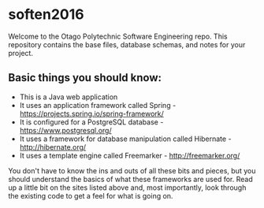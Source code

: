 # soften2016

Welcome to the Otago Polytechnic Software Engineering repo. This repository contains the base files, database schemas, and notes for your project.

## Basic things you should know:

- This is a Java web application
- It uses an application framework called Spring - https://projects.spring.io/spring-framework/
- It is configured for a PostgreSQL database - https://www.postgresql.org/
- It uses a framework for database manipulation called Hibernate - http://hibernate.org/
- It uses a template engine called Freemarker - http://freemarker.org/

You don't have to know the ins and outs of all these bits and pieces, but you should understand the basics of what these frameworks are used for. Read up a little bit on the sites listed above and, most importantly, look through the existing code to get a feel for what is going on.
